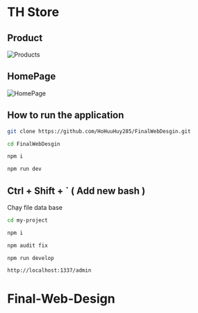 # TH Store

## Product
![Products](https://github.com/HoHuuHuy285/FinalWebDesgin/assets/118819624/408333f0-7396-46b8-85fe-f131ae1c4837)

## HomePage
![HomePage](https://github.com/HoHuuHuy285/FinalWebDesgin/assets/118819624/be13e9a9-ea4b-4a9b-8fba-99055e39986b)


## How to run the application
```sh
git clone https://github.com/HoHuuHuy285/FinalWebDesgin.git
```

```sh
cd FinalWebDesgin
```

```sh
npm i
```
```sh
npm run dev 
```
## Ctrl + Shift + ` ( Add new bash ) 
Chạy file data base 
```sh
cd my-project
```
```sh
npm i
```
```sh
npm audit fix
```
```sh
npm run develop
```
```sh
http://localhost:1337/admin
```

# Final-Web-Design
